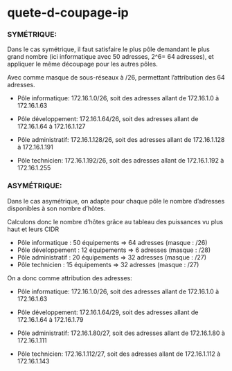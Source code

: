 # quete-d-coupage-ip

### SYMÉTRIQUE:

Dans le cas symétrique, il faut satisfaire le plus pôle demandant le plus grand nombre (ici informatique avec 50 adresses, 2^6= 64 adresses), et appliquer le même découpage pour les autres pôles.

Avec comme masque de sous-réseaux à /26, permettant l’attribution des 64 adresses.

- Pôle informatique: 172.16.1.0/26, soit des adresses allant de 172.16.1.0 à 172.16.1.63

- Pôle développement: 172.16.1.64/26, soit des adresses allant de 172.16.1.64 à 172.16.1.127
- Pôle administratif: 172.16.1.128/26, soit des adresses allant de 172.16.1.128 à 172.16.1.191
- Pôle technicien: 172.16.1.192/26, soit des adresses allant de 172.16.1.192 à 172.16.1.255

### ASYMÉTRIQUE:

Dans le cas asymétrique, on adapte pour chaque pôle le nombre d’adresses disponibles à son nombre d’hôtes.

Calculons donc le nombre d’hôtes grâce au tableau des puissances vu plus haut et leurs CIDR
- Pôle informatique : 50 équipements ⇒ 64 adresses (masque : /26)
- Pôle développement : 12 équipements ⇒ 6 adresses (masque : /28)
- Pôle administratif : 20 équipements ⇒ 32 adresses (masque : /27)
- Pôle technicien : 15 équipements ⇒ 32 adresses (masque : /27)

On a donc comme attribution des adresses:
- Pôle informatique: 172.16.1.0/26, soit des adresses allant de 172.16.1.0 à 172.16.1.63

- Pôle développement: 172.16.1.64/29, soit des adresses allant de 172.16.1.64 à 172.16.1.79
- Pôle administratif: 172.16.1.80/27, soit des adresses allant de 172.16.1.80 à 172.16.1.111 
- Pôle technicien: 172.16.1.112/27, soit des adresses allant de 172.16.1.112 à 172.16.1.143
